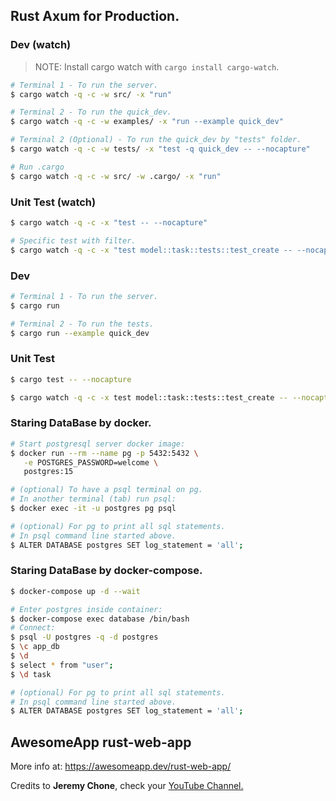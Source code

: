 ## Rust Axum for Production.

### Dev (watch)

> NOTE: Install cargo watch with `cargo install cargo-watch`.
```sh
# Terminal 1 - To run the server.
$ cargo watch -q -c -w src/ -x "run"

# Terminal 2 - To run the quick_dev.
$ cargo watch -q -c -w examples/ -x "run --example quick_dev"

# Terminal 2 (Optional) - To run the quick_dev by "tests" folder.
$ cargo watch -q -c -w tests/ -x "test -q quick_dev -- --nocapture"

# Run .cargo
$ cargo watch -q -c -w src/ -w .cargo/ -x "run"
```

### Unit Test (watch)

```sh
$ cargo watch -q -c -x "test -- --nocapture"

# Specific test with filter.
$ cargo watch -q -c -x "test model::task::tests::test_create -- --nocapture"
```

### Dev

```sh
# Terminal 1 - To run the server.
$ cargo run

# Terminal 2 - To run the tests.
$ cargo run --example quick_dev
```

### Unit Test

```sh
$ cargo test -- --nocapture

$ cargo watch -q -c -x test model::task::tests::test_create -- --nocapture
```

### Staring DataBase by docker.

```sh
# Start postgresql server docker image:
$ docker run --rm --name pg -p 5432:5432 \
   -e POSTGRES_PASSWORD=welcome \
   postgres:15

# (optional) To have a psql terminal on pg. 
# In another terminal (tab) run psql:
$ docker exec -it -u postgres pg psql

# (optional) For pg to print all sql statements.
# In psql command line started above.
$ ALTER DATABASE postgres SET log_statement = 'all';
```

### Staring DataBase by docker-compose.

```sh
$ docker-compose up -d --wait

# Enter postgres inside container:
$ docker-compose exec database /bin/bash
# Connect:
$ psql -U postgres -q -d postgres
$ \c app_db
$ \d
$ select * from "user";
$ \d task

# (optional) For pg to print all sql statements.
# In psql command line started above.
$ ALTER DATABASE postgres SET log_statement = 'all';
```

## AwesomeApp rust-web-app

More info at: https://awesomeapp.dev/rust-web-app/

Credits to **Jeremy Chone**,
check your [YouTube Channel.](https://www.youtube.com/@JeremyChone)


